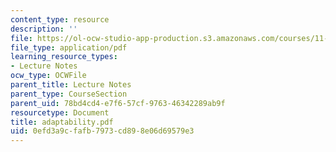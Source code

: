 ```yaml
---
content_type: resource
description: ''
file: https://ol-ocw-studio-app-production.s3.amazonaws.com/courses/11-204-planning-communications-and-digital-media-fall-2004/0efd3a9cfafb7973cd898e06d69579e3_adaptability.pdf
file_type: application/pdf
learning_resource_types:
- Lecture Notes
ocw_type: OCWFile
parent_title: Lecture Notes
parent_type: CourseSection
parent_uid: 78bd4cd4-e7f6-57cf-9763-46342289ab9f
resourcetype: Document
title: adaptability.pdf
uid: 0efd3a9c-fafb-7973-cd89-8e06d69579e3
---
```

